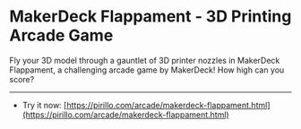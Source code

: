 
# MakerDeck Flappament - 3D Printing Arcade Game

Fly your 3D model through a gauntlet of 3D printer nozzles in MakerDeck Flappament, a challenging arcade game by MakerDeck! How high can you score?

---

* Try it now: [https://pirillo.com/arcade/makerdeck-flappament.html](https://pirillo.com/arcade/makerdeck-flappament.html)
